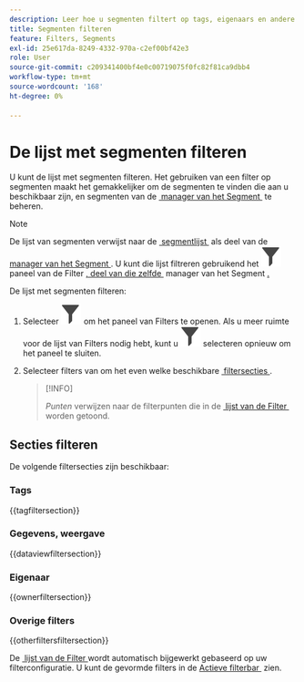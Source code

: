 ```yaml
---
description: Leer hoe u segmenten filtert op tags, eigenaars en andere filters.
title: Segmenten filteren
feature: Filters, Segments
exl-id: 25e617da-8249-4332-970a-c2ef00bf42e3
role: User
source-git-commit: c209341400bf4e0c00719075f0fc82f81ca9dbb4
workflow-type: tm+mt
source-wordcount: '168'
ht-degree: 0%

---
```


# De lijst met segmenten filteren

U kunt de lijst met segmenten filteren. Het gebruiken van een filter op segmenten maakt het gemakkelijker om de segmenten te vinden die aan u beschikbaar zijn, en segmenten van de [&#x200B; manager van het Segment &#x200B;](seg-manage.md) te beheren.

>[!NOTE]
>
>De lijst van segmenten verwijst naar de [&#x200B; segmentlijst &#x200B;](seg-manage.md#filters-list) als deel van de [&#x200B; manager van het Segment &#x200B;](seg-manage.md). U kunt die lijst filtreren gebruikend het ![&#x200B; &#x200B;](/help/assets/icons/Filter.svg) paneel van de Filter [, deel van die zelfde &#x200B;](seg-manage.md#filter-panel) manager van het Segment [.](seg-manage.md)
>


De lijst met segmenten filteren:

1. Selecteer ![&#x200B; Filter &#x200B;](/help/assets/icons/Filter.svg) om het paneel van Filters te openen. Als u meer ruimte voor de lijst van Filters nodig hebt, kunt u ![&#x200B; Filter &#x200B;](/help/assets/icons/Filter.svg) selecteren opnieuw om het paneel te sluiten.
1. Selecteer filters van om het even welke beschikbare [&#x200B; filtersecties &#x200B;](#filter-sections).

   >[!INFO]
   >
   >*Punten* verwijzen naar de filterpunten die in de [&#x200B; lijst van de Filter &#x200B;](seg-manage.md#segment-list) worden getoond.
   > 

## Secties filteren

De volgende filtersecties zijn beschikbaar:

### Tags

{{tagfiltersection}}

### Gegevens, weergave

{{dataviewfiltersection}}

### Eigenaar

{{ownerfiltersection}}


### Overige filters

{{otherfiltersfiltersection}}


De [&#x200B; lijst van de Filter &#x200B;](seg-manage.md#segment-list) wordt automatisch bijgewerkt gebaseerd op uw filterconfiguratie. U kunt de gevormde filters in de [&#x200B; Actieve filterbar &#x200B;](seg-manage.md#active-filter-bar) zien.
